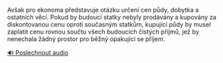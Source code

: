 
Avšak pro ekonoma představuje otázku určení cen půdy, dobytka a ostatních věcí. Pokud by budoucí statky nebyly prodávány a kupovány za diskontovanou cenu oproti současným statkům, kupující půdy by musel zaplatit cenu rovnou součtu všech budoucích čistých příjmů, jež by nenechala žádný prostor pro běžný opakující se příjem.

[🔊 Poslechnout audio](/data/7-paragraphs/audio/chapter_95/para_012-Avak-pro-ekonoma-pedstavuje-otzku-uren-cen-p.mp3)

